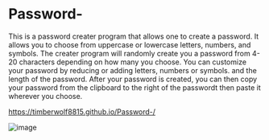 # Password-
This is a password creater program that allows one to create a password. It allows you to choose from uppercase or lowercase letters, numbers, and symbols. The creater program will randomly create you a password from 4-20 characters depending on how many you choose. You can customize  your password by reducing or adding letters, numbers or symbols. and the length of the password. After your password is created, you can then copy your password from the clipboard to the right of the passwordt then paste it wherever you choose.

https://timberwolf8815.github.io/Password-/

![image](https://user-images.githubusercontent.com/80065991/118514292-7541db80-b702-11eb-8da5-ef2c588eb4c9.png)

